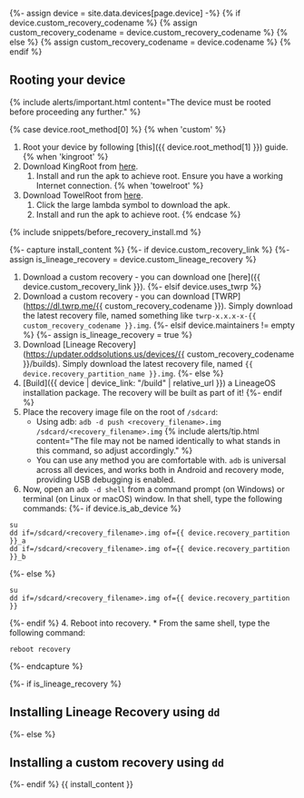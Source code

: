 {%- assign device = site.data.devices[page.device] -%}
{% if device.custom_recovery_codename %}
{% assign custom_recovery_codename = device.custom_recovery_codename %}
{% else %}
{% assign custom_recovery_codename = device.codename %}
{% endif %}

## Rooting your device

{% include alerts/important.html content="The device must be rooted before proceeding any further." %}

{% case device.root_method[0] %}
{% when 'custom' %}
1. Root your device by following [this]({{ device.root_method[1] }}) guide.
{% when 'kingroot' %}
1. Download KingRoot from [here](https://kingroot.net/).
   1. Install and run the apk to achieve root. Ensure you have a working Internet connection.
{% when 'towelroot' %}
1. Download TowelRoot from [here](https://towelroot.com/).
   1. Click the large lambda symbol to download the apk.
   2. Install and run the apk to achieve root.
{% endcase %}

{% include snippets/before_recovery_install.md %}

{%- capture install_content %}
{%- if device.custom_recovery_link %}
{%- assign is_lineage_recovery = device.custom_lineage_recovery %}
1. Download a custom recovery - you can download one [here]({{ device.custom_recovery_link }}).
{%- elsif device.uses_twrp %}
1. Download a custom recovery - you can download [TWRP](https://dl.twrp.me/{{ custom_recovery_codename }}). Simply download the latest recovery file, named something like `twrp-x.x.x-x-{{ custom_recovery_codename }}.img`.
{%- elsif device.maintainers != empty %}
{%- assign is_lineage_recovery = true %}
1. Download [Lineage Recovery](https://updater.oddsolutions.us/devices/{{ custom_recovery_codename }}/builds). Simply download the latest recovery file, named `{{ device.recovery_partition_name }}.img`.
{%- else %}
1. [Build]({{ device | device_link: "/build" | relative_url }}) a LineageOS installation package. The recovery will be built as part of it!
{%- endif %}
2. Place the recovery image file on the root of `/sdcard`:
   * Using adb: `adb -d push <recovery_filename>.img /sdcard/<recovery_filename>.img`
    {% include alerts/tip.html content="The file may not be named identically to what stands in this command, so adjust accordingly." %}
   * You can use any method you are comfortable with. `adb` is universal across all devices, and works both in Android and recovery mode, providing USB debugging is enabled.
3. Now, open an `adb -d shell` from a command prompt (on Windows) or terminal (on Linux or macOS) window. In that shell, type the following commands:
{%- if device.is_ab_device %}
```
su
dd if=/sdcard/<recovery_filename>.img of={{ device.recovery_partition }}_a
dd if=/sdcard/<recovery_filename>.img of={{ device.recovery_partition }}_b
```
{%- else %}
```
su
dd if=/sdcard/<recovery_filename>.img of={{ device.recovery_partition }}
```
{%- endif %}
4. Reboot into recovery.
    * From the same shell, type the following command:
```
reboot recovery
```
{%- endcapture %}

{%- if is_lineage_recovery %}
## Installing Lineage Recovery using `dd`
{%- else %}
## Installing a custom recovery using `dd`
{%- endif %}
{{ install_content }}
